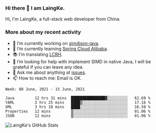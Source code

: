 ### Hi there 👋 I am LaingKe.

Hi, I'm LaingKe, a full-stack web developer from China.

### More about my recent activity

- 🔭 I’m currently working on [simdjson-java](https://github.com/laingke/simdjson-java).
- 🌱 I’m currently learning [Spring Cloud Alibaba](https://github.com/alibaba/spring-cloud-alibaba).
- :books: I’m translating [LCRH](https://github.com/LCTT/LCRH).
- 🤔 I’m looking for help with implement SIMD in native Java, I will be grateful if you can leave any idea.
- 💬 Ask me about anything at [issues](https://github.com/laingke/laingke/issues).
- 📫 How to reach me: Email is OK.

<!--START_SECTION:waka-->
```text
Week: 08 June, 2021 - 15 June, 2021

Java         12 hrs 31 mins  ███████████████▓░░░░░░░░░   62.69 % 
YAML         3 hrs 25 mins   ████▒░░░░░░░░░░░░░░░░░░░░   17.16 % 
XML          3 hrs 18 mins   ████░░░░░░░░░░░░░░░░░░░░░   16.58 % 
Properties   12 mins         ▒░░░░░░░░░░░░░░░░░░░░░░░░   01.06 % 
JSON         12 mins         ▒░░░░░░░░░░░░░░░░░░░░░░░░   01.06 % 
```
<!--END_SECTION:waka-->

![LaingKe's GitHub Stats](https://github-readme-stats.vercel.app/api?username=laingke&show_icons=true&theme=nightowl&count_private=true)
